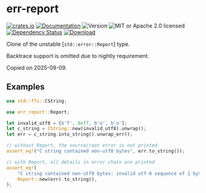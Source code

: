 # err-report

<!-- prettier-ignore-start -->

[![crates.io](https://img.shields.io/crates/v/err-report?label=latest)](https://crates.io/crates/err-report)
[![Documentation](https://docs.rs/err-report/badge.svg?version=0.1.2)](https://docs.rs/err-report/0.1.2)
![Version](https://img.shields.io/badge/rustc-1.75+-ab6000.svg)
![MIT or Apache 2.0 licensed](https://img.shields.io/crates/l/err-report.svg)
<br />
[![Dependency Status](https://deps.rs/crate/err-report/0.1.2/status.svg)](https://deps.rs/crate/err-report/0.1.2)
[![Download](https://img.shields.io/crates/d/err-report.svg)](https://crates.io/crates/err-report)

<!-- prettier-ignore-end -->

<!-- cargo-rdme start -->

Clone of the unstable [`std::error::Report`] type.

Backtrace support is omitted due to nightly requirement.

Copied on 2025-09-09.

## Examples

```rust
use std::ffi::CString;

use err_report::Report;

let invalid_utf8 = [b'f', 0xff, b'o', b'o'];
let c_string = CString::new(invalid_utf8).unwrap();
let err = c_string.into_string().unwrap_err();

// without Report, the source/root error is not printed
assert_eq!("C string contained non-utf8 bytes", err.to_string());

// with Report, all details in error chain are printed
assert_eq!(
    "C string contained non-utf8 bytes: invalid utf-8 sequence of 1 bytes from index 1",
    Report::new(err).to_string(),
);
```

<!-- cargo-rdme end -->
